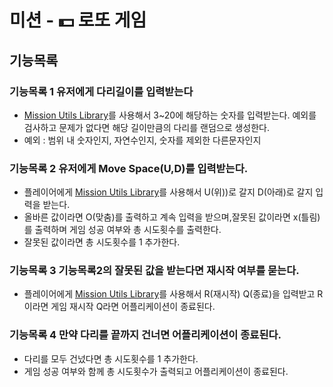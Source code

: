 # 미션 - 💵 로또 게임

## 기능목록

### 기능목록 1 유저에게 다리길이를 입력받는다
* [Mission Utils Library](https://github.com/woowacourse-projects/javascript-mission-utils#mission-utils)를 사용해서 3~20에 해당하는 숫자를 입력받는다. 예외를 검사하고 문제가 없다면 해당 길이만큼의 다리를 랜덤으로 생성한다.
* 예외 : 범위 내 숫자인지, 자연수인지, 숫자를 제외한 다른문자인지

### 기능목록 2 유저에게 Move Space(U,D)를 입력받는다.
* 플레이어에게 [Mission Utils Library](https://github.com/woowacourse-projects/javascript-mission-utils#mission-utils)를 사용해서 U(위))로 갈지 D(아래)로 갈지 입력을 받는다.
* 올바른 값이라면 O(맞춤)를 출력하고 계속 입력을 받으며,잘못된 값이라면 x(틀림)를 출력하며 게임 성공 여부와 총 시도횟수를 출력한다.
* 잘못된 값이라면 총 시도횟수를 1 추가한다.

### 기능목록 3 기능목록2의 잘못된 값을 받는다면 재시작 여부를 묻는다.
* 플레이어에게 [Mission Utils Library](https://github.com/woowacourse-projects/javascript-mission-utils#mission-utils)를 사용해서 R(재시작) Q(종료)을 입력받고 R이라면 게임 재시작 Q라면 어플리케이션이 종료된다.

### 기능목록 4 만약 다리를 끝까지 건너면 어플리케이션이 종료된다.
* 다리를 모두 건넜다면 총 시도횟수를 1 추가한다.
* 게임 성공 여부와 함께 총 시도횟수가 출력되고 어플리케이션이 종료된다.